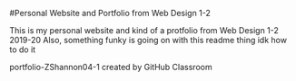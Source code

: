 #Personal Website and Portfolio from Web Design 1-2

This is my personal website and kind of a protfolio from Web Design 1-2 2019-20
Also, something funky is going on with this readme thing idk how to do it

portfolio-ZShannon04-1 created by GitHub Classroom

